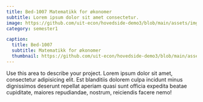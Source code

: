```yaml
---
title: Bed-1007 Matematikk for økonomer
subtitle: Lorem ipsum dolor sit amet consectetur.
image: https://github.com/uit-econ/hovedside-demo3/blob/main/assets/img/math.jpg?raw=true
category: semester1

caption:
  title: Bed-1007
  subtitle: Matematikk for økonomer
  thumbnail: https://github.com/uit-econ/hovedside-demo3/blob/main/assets/img/math.jpg?raw=true
---
```

Use this area to describe your project. Lorem ipsum dolor sit amet, consectetur adipisicing elit. Est blanditiis dolorem culpa incidunt minus dignissimos deserunt repellat aperiam quasi sunt officia expedita beatae cupiditate, maiores repudiandae, nostrum, reiciendis facere nemo!

